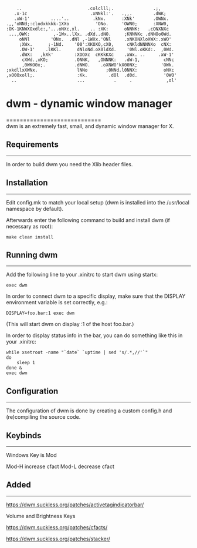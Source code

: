 ```
    ..                         .colclll;.               .;,
   .x-1c                        .xNNkl:'.   .,,.        .dWK;
   .xW-1'        ....'..         .kNx.      :XNk'       .OWNx.
.,,'oNNd;:clodxkkkk-1XXo          'ONo.     'OWN0;      :XNW0,
:OK-1KNWXOxdlc:,'...oNXc,xl.    .. :XK:      oNNNK:   .cONXNXc
 ...,OWK:         ,-1Wx..lXx. .dXd..dNO.     ;KNNNKc .dNNOo0Wd.
     oNNl        'ONx.  .dNl ,-1WXx.'ONl     .xNK0NXloXWX:.xWO'
     ;XWx.      ;-1Nd.    '00':XKOXO,cX0,     cNKldNNNNXo  cNX:
     .OW-1'    .lKKl.      dNloNd.oX0ldXd.    '0Nl.oKKd:.  ,0Wd.
     .dWX:   ,kXk'        :XOOXc  cKKkKXc    .xWx. ..     .xW-1'
      cXWd.,xKO;          .ONNK,   ,ONNNK:   .dW-1,         cNNc
      ,0WKO0x;.           .dNWO.    .oXNWO'kX00NX;         'OWk.
;xkdllxXWNx.               lNNo       ;0NNd.l0NNX:          oNXc
,xO0Oxoll;.                :Kk.        .dOl  .d0d.          '0WO'
  ..                       ...           .     .             ,ol'
```


# dwm - dynamic window manager
============================   
dwm is an extremely fast, small, and dynamic window manager for X.


## Requirements
------------
In order to build dwm you need the Xlib header files.


## Installation
------------
Edit config.mk to match your local setup (dwm is installed into
the /usr/local namespace by default).

Afterwards enter the following command to build and install dwm (if
necessary as root):

    make clean install


## Running dwm
-----------
Add the following line to your .xinitrc to start dwm using startx:

    exec dwm

In order to connect dwm to a specific display, make sure that
the DISPLAY environment variable is set correctly, e.g.:

    DISPLAY=foo.bar:1 exec dwm

(This will start dwm on display :1 of the host foo.bar.)

In order to display status info in the bar, you can do something
like this in your .xinitrc:

    while xsetroot -name "`date` `uptime | sed 's/.*,//'`"
    do
    	sleep 1
    done &
    exec dwm


## Configuration
-------------
The configuration of dwm is done by creating a custom config.h
and (re)compiling the source code.


## Keybinds
-------------
Windows Key is Mod

Mod-H increase cfact
Mod-L decrease cfact


## Added
-------------
https://dwm.suckless.org/patches/activetagindicatorbar/

Volume and Brightness Keys

https://dwm.suckless.org/patches/cfacts/

https://dwm.suckless.org/patches/stacker/